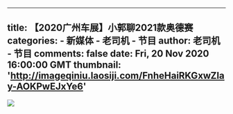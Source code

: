 
---
title: 【2020广州车展】小郭聊2021款奥德赛
categories: 
    - 新媒体
    - 老司机 - 节目
author: 老司机 - 节目
comments: false
date: Fri, 20 Nov 2020 16:00:00 GMT
thumbnail: 'http://imageqiniu.laosiji.com/FnheHaiRKGxwZIay-AOKPwEJxYe6'
---

<div>   
<img src="http://imageqiniu.laosiji.com/FnheHaiRKGxwZIay-AOKPwEJxYe6" referrerpolicy="no-referrer">  
</div>
            